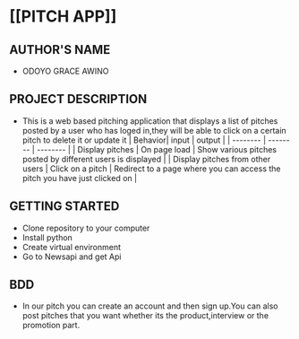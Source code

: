 # [[PITCH APP]]

## AUTHOR'S NAME
- ODOYO GRACE AWINO

## PROJECT DESCRIPTION


- This is a web based pitching application that displays a list of pitches posted by a user who has loged in,they will be able to click on a    certain pitch to delete it or update it | Behavior| input | output | | -------- | -------- | -------- | | Display pitches | On page load |    Show various pitches posted by different users is displayed | | Display pitches from other users | Click on a pitch | Redirect to a page     where you can access the pitch you have just clicked on | 

## GETTING STARTED

- Clone repository to your computer
- Install python
- Create virtual environment
- Go to Newsapi and get Api

## BDD 
  
- In our pitch you can create an account and then sign up.You can also post pitches that you want whether its the product,interview or the promotion part.

